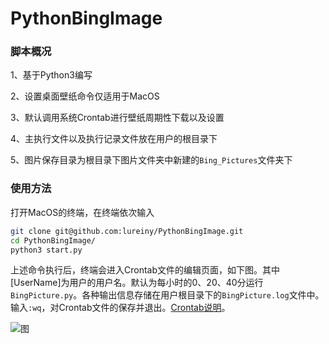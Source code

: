 # PythonBingImage
### 脚本概况

1、基于Python3编写

2、设置桌面壁纸命令仅适用于MacOS

3、默认调用系统Crontab进行壁纸周期性下载以及设置

4、主执行文件以及执行记录文件放在用户的根目录下

5、图片保存目录为根目录下图片文件夹中新建的`Bing_Pictures`文件夹下

### 使用方法

打开MacOS的终端，在终端依次输入

```sh
git clone git@github.com:lureiny/PythonBingImage.git
cd PythonBingImage/
python3 start.py
```

上述命令执行后，终端会进入Crontab文件的编辑页面，如下图。其中[UserName]为用户的用户名。默认为每小时的0、20、40分运行`BingPicture.py`。各种输出信息存储在用户根目录下的`BingPicture.log`文件中。输入`:wq`，对Crontab文件的保存并退出。[Crontab说明](https://www.ibm.com/support/knowledgecenter/zh/ssw_aix_71/com.ibm.aix.cmds1/crontab.htm#crontab__rrnpi36bmary)。

![图](https://picload.org/image/daicrwow/2018-03-279.53.08.png)

